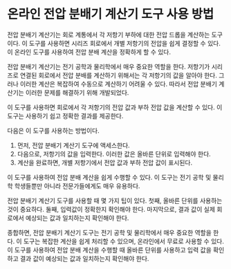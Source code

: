 온라인 전압 분배기 계산기 도구 사용 방법
=======================

전압 분배기 계산기는 회로 계통에서 각 저항기 부하에 대한 전압 드롭을 계산하는 도구이다. 이 도구를 사용하면 시리즈 회로에서 개별 저항기의 전압을 쉽게 결정할 수 있다. 이 온라인 도구를 사용하여 전압 분배 계산을 정확하게 할 수 있다.

전압 분배기 계산기는 전기 공학과 물리학에서 매우 중요한 역할을 한다. 저항기가 시리즈로 연결된 회로에서 전압 분배를 계산하기 위해서는 각 저항기의 값을 알아야 한다. 그러나 이러한 계산은 복잡하여 수동으로 계산하기 어려울 수 있다. 따라서 전압 분배기 계산기는 이러한 문제를 해결하기 위해 개발되었다.

이 도구를 사용하면 회로에서 각 저항기의 전압 값과 부하 전압 값을 계산할 수 있다. 이 도구는 사용하기 쉽고 정확한 결과를 제공한다.

다음은 이 도구를 사용하는 방법이다.

1. 먼저, 전압 분배기 계산기 도구에 액세스한다.
2. 다음으로, 저항기의 값을 입력한다. 이러한 값은 올바른 단위로 입력해야 한다.
3. 계산을 완료하면, 개별 저항기에서 전압 값과 부하 전압 값이 표시된다.

이 도구를 사용하여 전압 분배 계산을 쉽게 수행할 수 있다. 이 도구는 전기 공학 및 물리학 학생들뿐만 아니라 전문가들에게도 매우 유용하다.

전압 분배기 계산기 도구를 사용할 때 몇 가지 팁이 있다. 첫째, 올바른 단위를 사용하는 것이 중요하다. 둘째, 입력값이 정확한지 확인해야 한다. 마지막으로, 결과 값이 실제 회로에서 예상되는 값과 일치하는지 확인해야 한다.

종합하면, 전압 분배기 계산기 도구는 전기 공학 및 물리학에서 매우 중요한 역할을 한다. 이 도구는 복잡한 계산을 쉽게 처리할 수 있으며, 온라인에서 무료로 사용할 수 있다. 이 도구를 사용하여 전압 분배 계산을 수행할 때 올바른 단위를 사용하고 입력 값을 확인하고 결과 값이 예상되는 값과 일치하는지 확인해야 한다.